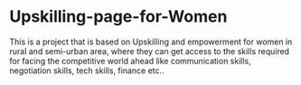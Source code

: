 # Upskilling-page-for-Women
This is a project that is based on Upskilling and empowerment for women in rural and semi-urban area, where they can get access to the skills required for facing the competitive world ahead like communication skills, negotiation skills, tech skills, finance etc.. 
